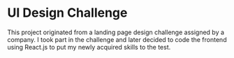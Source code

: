 # UI Design Challenge

This project originated from a landing page design challenge assigned by a company. I took part in the challenge and later decided to code the frontend using React.js to put my newly acquired skills to the test.
